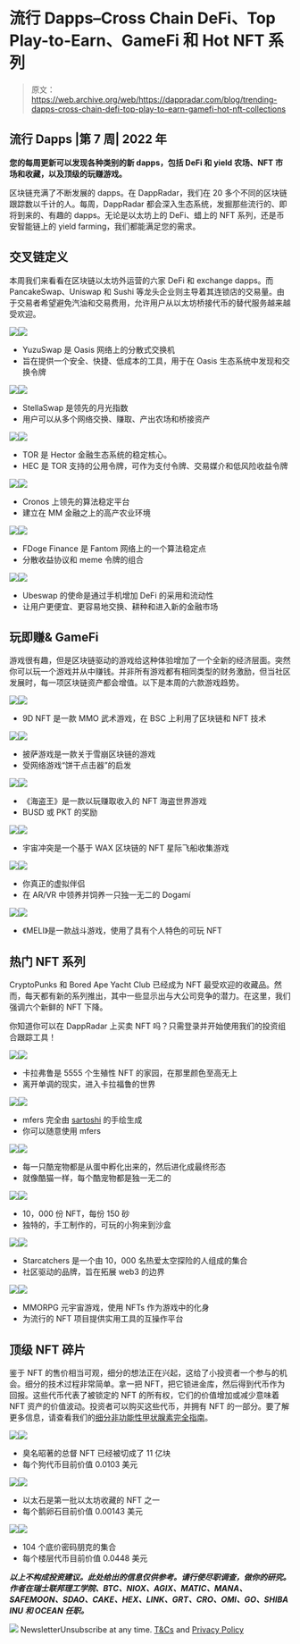 # 流行 Dapps–Cross Chain DeFi、Top Play-to-Earn、GameFi 和 Hot NFT 系列

> 原文：<https://web.archive.org/web/https://dappradar.com/blog/trending-dapps-cross-chain-defi-top-play-to-earn-gamefi-hot-nft-collections>

## 流行 Dapps |第 7 周| 2022 年

****您的每周更新可以发现各种类别的新 dapps，包括 DeFi 和 yield 农场、NFT 市场和收藏，以及顶级的玩赚游戏。****

区块链充满了不断发展的 dapps。在 DappRadar，我们在 20 多个不同的区块链跟踪数以千计的人。每周，DappRadar 都会深入生态系统，发掘那些流行的、即将到来的、有趣的 dapps。无论是以太坊上的 DeFi、蜡上的 NFT 系列，还是币安智能链上的 yield farming，我们都能满足您的需求。

## 交叉链定义

本周我们来看看在区块链以太坊外运营的六家 DeFi 和 exchange dapps。而 PancakeSwap、Uniswap 和 Sushi 等龙头企业则主导着其连锁店的交易量。由于交易者希望避免汽油和交易费用，允许用户从以太坊桥接代币的替代服务越来越受欢迎。

[](https://web.archive.org/web/20220930093913/https://dappradar.com/oasis/defi/yuzuswap)[![](img/87befc4a1e42119d30e207f259589417.png)<picture>![](img/dfd4d32c8f796e05de3c3c741e2e9823.png)</picture>](https://web.archive.org/web/20220930093913/https://dappradar.com/oasis/defi/yuzuswap)

*   YuzuSwap 是 Oasis 网络上的分散式交换机
*   旨在提供一个安全、快捷、低成本的工具，用于在 Oasis 生态系统中发现和交换令牌

[](https://web.archive.org/web/20220930093913/https://dappradar.com/moonbeam/defi/stellaswap)[![](img/87befc4a1e42119d30e207f259589417.png)<picture>![](img/ca4047a8a9f7622f4d23634973bd9cbf.png)</picture>](https://web.archive.org/web/20220930093913/https://dappradar.com/moonbeam/defi/stellaswap)

*   StellaSwap 是领先的月光指数
*   用户可以从多个网络交换、赚取、产出农场和桥接资产

[](https://web.archive.org/web/20220930093913/https://dappradar.com/fantom/defi/hector-finance)[![](img/87befc4a1e42119d30e207f259589417.png)<picture>![](img/5cb6122e582bd38c8f366ada46a753df.png)</picture>](https://web.archive.org/web/20220930093913/https://dappradar.com/fantom/defi/hector-finance)

*   TOR 是 Hector 金融生态系统的稳定核心。
*   HEC 是 TOR 支持的公用令牌，可作为支付令牌、交易媒介和低风险收益令牌

[](https://web.archive.org/web/20220930093913/https://dappradar.com/cronos/defi/savanna-finance)[![](img/87befc4a1e42119d30e207f259589417.png)<picture>![](img/00955b9ed56db49257b2478a39c04436.png)</picture>](https://web.archive.org/web/20220930093913/https://dappradar.com/cronos/defi/savanna-finance)

*   Cronos 上领先的算法稳定平台
*   建立在 MM 金融之上的高产农业环境

[](https://web.archive.org/web/20220930093913/https://dappradar.com/fantom/defi/fdoge-finance)[![](img/87befc4a1e42119d30e207f259589417.png)<picture>![](img/61697c61c4912056ab317687e2296f49.png)</picture>](https://web.archive.org/web/20220930093913/https://dappradar.com/fantom/defi/fdoge-finance)

*   FDoge Finance 是 Fantom 网络上的一个算法稳定点
*   分散收益协议和 meme 令牌的组合

[](https://web.archive.org/web/20220930093913/https://dappradar.com/celo/defi/ubeswap)[![](img/87befc4a1e42119d30e207f259589417.png)<picture>![](img/10dbe0a746b6e0d4c1e6e8af0f225113.png)</picture>](https://web.archive.org/web/20220930093913/https://dappradar.com/celo/defi/ubeswap)

*   Ubeswap 的使命是通过手机增加 DeFi 的采用和流动性
*   让用户更便宜、更容易地交换、耕种和进入新的金融市场

## 玩即赚& GameFi

游戏很有趣，但是区块链驱动的游戏给这种体验增加了一个全新的经济层面。突然你可以玩一个游戏并从中赚钱。并非所有游戏都有相同类型的财务激励，但当社区发展时，每一项区块链资产都会增值。以下是本周的六款游戏趋势。

[](https://web.archive.org/web/20220930093913/https://dappradar.com/binance-smart-chain/games/9d-nft)[![](img/87befc4a1e42119d30e207f259589417.png)<picture>![](img/1a4df2044bdead07697a3d154c0608d7.png)</picture>](https://web.archive.org/web/20220930093913/https://dappradar.com/binance-smart-chain/games/9d-nft)

*   9D NFT 是一款 MMO 武术游戏，在 BSC 上利用了区块链和 NFT 技术

[](https://web.archive.org/web/20220930093913/https://dappradar.com/avalanche/games/pizza-game)[![](img/87befc4a1e42119d30e207f259589417.png)<picture>![](img/e6039e4cb79417d61982b52c102f6b40.png)</picture>](https://web.archive.org/web/20220930093913/https://dappradar.com/avalanche/games/pizza-game)

*   披萨游戏是一款关于雪崩区块链的游戏
*   受网络游戏“饼干点击器”的启发

[](https://web.archive.org/web/20220930093913/https://dappradar.com/binance-smart-chain/games/piratesking)[![](img/87befc4a1e42119d30e207f259589417.png)<picture>![](img/af961ca3c336be198fb116ea110f714d.png)</picture>](https://web.archive.org/web/20220930093913/https://dappradar.com/binance-smart-chain/games/piratesking)

*   《海盗王》是一款以玩赚取收入的 NFT 海盗世界游戏
*   BUSD 或 PKT 的奖励

[](https://web.archive.org/web/20220930093913/https://dappradar.com/wax/games/cosmic-clash)[![](img/87befc4a1e42119d30e207f259589417.png)<picture>![](img/363d05969d02c34a34bb930e8ed2230c.png)</picture>](https://web.archive.org/web/20220930093913/https://dappradar.com/wax/games/cosmic-clash)

*   宇宙冲突是一个基于 WAX 区块链的 NFT 星际飞船收集游戏

[](https://web.archive.org/web/20220930093913/https://dappradar.com/tezos/games/dogami)[![](img/87befc4a1e42119d30e207f259589417.png)<picture>![](img/ad125e45958ae71aa7911b80a3741f38.png)</picture>](https://web.archive.org/web/20220930093913/https://dappradar.com/tezos/games/dogami)

*   你真正的虚拟伴侣
*   在 AR/VR 中领养并饲养一只独一无二的 Dogamí

[](https://web.archive.org/web/20220930093913/https://dappradar.com/multichain/games/meli-gamefi)[![](img/87befc4a1e42119d30e207f259589417.png)<picture>![](img/940e0e53f63e4f47f458518eb5c616b7.png)</picture>](https://web.archive.org/web/20220930093913/https://dappradar.com/multichain/games/meli-gamefi)

*   《MELI》是一款战斗游戏，使用了具有个人特色的可玩 NFT

## 热门 NFT 系列

CryptoPunks 和 Bored Ape Yacht Club 已经成为 NFT 最受欢迎的收藏品。然而，每天都有新的系列推出，其中一些显示出与大公司竞争的潜力。在这里，我们强调六个新鲜的 NFT 下降。

你知道你可以在 DappRadar 上买卖 NFT 吗？只需登录并开始使用我们的投资组合跟踪工具！

[](https://web.archive.org/web/20220930093913/https://dappradar.com/nft)[![](img/87befc4a1e42119d30e207f259589417.png)<picture>![](img/8373f2198f61c723020e92a3f7e68253.png)</picture>](https://web.archive.org/web/20220930093913/https://dappradar.com/nft)

*   卡拉弗鲁是 5555 个生殖性 NFT 的家园，在那里颜色至高无上
*   离开单调的现实，进入卡拉福鲁的世界

[](https://web.archive.org/web/20220930093913/https://dappradar.com/nft)[![](img/87befc4a1e42119d30e207f259589417.png)<picture>![](img/b1c64ee638e52858579b53f0b3c7dc4f.png)</picture>](https://web.archive.org/web/20220930093913/https://dappradar.com/nft)

*   mfers 完全由 [sartoshi](https://web.archive.org/web/20220930093913/https://twitter.com/sartoshi_nft) 的手绘生成
*   你可以随意使用 mfers

[](https://web.archive.org/web/20220930093913/https://dappradar.com/ethereum/collectibles/cool-pets-nft)[![](img/87befc4a1e42119d30e207f259589417.png)<picture>![](img/dbdd65ab597d91e13e1e2c9fd4795847.png)</picture>](https://web.archive.org/web/20220930093913/https://dappradar.com/ethereum/collectibles/cool-pets-nft)

*   每一只酷宠物都是从蛋中孵化出来的，然后进化成最终形态
*   就像酷猫一样，每个酷宠物都是独一无二的

![](img/87befc4a1e42119d30e207f259589417.png)![](img/b3db974f8bf6f9f60cf83355215a48ed.png)

*   10，000 份 NFT，每份 150 砂
*   独特的，手工制作的，可玩的小狗来到沙盒

[](https://web.archive.org/web/20220930093913/https://dappradar.com/nft)[![](img/87befc4a1e42119d30e207f259589417.png)<picture>![](img/6a3eac02721d5bd3257b4ec6200d115a.png)</picture>](https://web.archive.org/web/20220930093913/https://dappradar.com/nft)

*   Starcatchers 是一个由 10，000 名热爱太空探险的人组成的集合
*   社区驱动的品牌，旨在拓展 web3 的边界

[](https://web.archive.org/web/20220930093913/https://dappradar.com/ethereum/collectibles/worldwide-webb-land)[![](img/87befc4a1e42119d30e207f259589417.png)<picture>![](img/9f8dabe6abd820cbe7067c6be2f65494.png)</picture>](https://web.archive.org/web/20220930093913/https://dappradar.com/ethereum/collectibles/worldwide-webb-land)

*   MMORPG 元宇宙游戏，使用 NFTs 作为游戏中的化身
*   为流行的 NFT 项目提供实用工具的互操作平台

## 顶级 NFT 碎片

鉴于 NFT 的售价相当可观，细分的想法正在兴起，这给了小投资者一个参与的机会。细分的技术过程非常简单。拿一把 NFT，把它锁进金库，然后得到代币作为回报。这些代币代表了被锁定的 NFT 的所有权，它们的价值增加或减少意味着 NFT 资产的价值波动。投资者可以购买这些代币，并拥有 NFT 的一部分。要了解更多信息，请查看我们的[细分非功能性甲状腺素完全指南](/web/20220930093913/https://dappradar.com/blog/what-are-fractionalized-nfts-how-to-invest-in-them/)。

[](https://web.archive.org/web/20220930093913/https://dappradar.com/nft/fractionalized)[![](img/87befc4a1e42119d30e207f259589417.png)<picture>![](img/f74e6d37aff15ec8065f5448ec719169.png)</picture>](https://web.archive.org/web/20220930093913/https://dappradar.com/nft/fractionalized)

*   臭名昭著的总督 NFT 已经被切成了 11 亿块
*   每个狗代币目前价值 0.0103 美元

[](https://web.archive.org/web/20220930093913/https://dappradar.com/nft/fractionalized)[![](img/87befc4a1e42119d30e207f259589417.png)<picture>![](img/9f7c4509382a0b81dd4c67ec6e32a0ad.png)</picture>](https://web.archive.org/web/20220930093913/https://dappradar.com/nft/fractionalized)

*   以太石是第一批以太坊收藏的 NFT 之一
*   每个鹅卵石目前价值 0.00143 美元

[](https://web.archive.org/web/20220930093913/https://dappradar.com/nft/fractionalized)[![](img/87befc4a1e42119d30e207f259589417.png)<picture>![](img/c2cb7bdcfb785cd084691787b18c8c27.png)</picture>](https://web.archive.org/web/20220930093913/https://dappradar.com/nft/fractionalized)

*   104 个底价密码朋克的集合
*   每个楼层代币目前价值 0.0448 美元

***以上不构成投资建议。此处给出的信息仅供参考。请行使尽职调查，做你的研究。作者在瑞士联邦理工学院、BTC、NIOX、AGIX、MATIC、MANA、SAFEMOON、SDAO、CAKE、HEX、LINK、GRT、CRO、OMI、GO、SHIBA INU 和 OCEAN 任职。***

![](img/6d5a4a2d609c56e1a5771717e54ba759.png) NewsletterUnsubscribe at any time. [T&Cs](https://web.archive.org/web/20220930093913/https://dappradar.com/terms) and [Privacy Policy](https://web.archive.org/web/20220930093913/https://dappradar.com/privacy-policy)